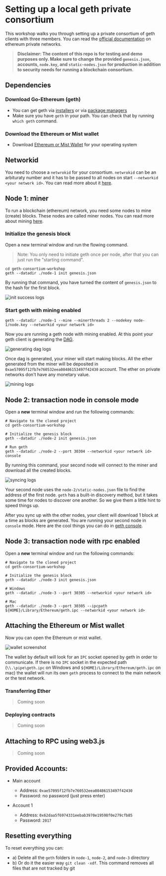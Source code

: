 # Setting up a local geth private consortium

This workshop walks you through setting up a private consortium of geth clients with three members. You can read the [official documentation](https://github.com/ethereum/go-ethereum/wiki/Private-network) on ethereum private networks.

> **Disclaimer: The content of this repo is for testing and demo purposes only. Make sure to change the provided `genesis.json`, accounts, `node.key`, and `static-nodes.json` for production in addition to security needs for running a blockchain consortium.**

## Dependencies

### Download Go-Ethereum (geth)

* You can get geth via [installers](https://ethereum.github.io/go-ethereum/downloads/) or via [package managers](https://ethereum.github.io/go-ethereum/install/)
* Make sure you have `geth` in your path. You can check that by running `which geth` command.

### Download the Ethereum or Mist wallet
* Download [Ethereum or Mist Wallet](https://github.com/ethereum/mist/releases) for your operating system

## Networkid

You need to choose a `netwrokid` for your consortium. `netwrokid` can be an arbituraty number and it has to be passed to all nodes on start `--networkid <your network id>`. You can read more about it [here](https://github.com/ethereum/go-ethereum/wiki/Private-network#choosing-a-network-id).

## Node 1: miner

To run a blockchain (ethereum) network, you need some nodes to mine (create) blocks. These nodes are called miner nodes. You can read more about mining [here](https://github.com/ethereum/wiki/wiki/Mining).

### Initialize the genesis block
Open a new terminal window and run the flowing command. 

> Note: You only need to initiate geth once per node, after that you can just run the "starting command".

```
cd geth-consortium-workshop
geth --datadir ./node-1 init genesis.json
```

By running that command, you have turned the content of `genesis.json` to the hash for the first block.

![init success logs](pictures/init-success.png)

### Start geth with mining enabled

```
geth --datadir ./node-1 --mine --minerthreads 2 --nodekey node-1/node.key --networkid <your network id> 
```

Now you are running a geth node with mining enabled. At this point your geth client is generating the [DAG](https://github.com/ethereum/wiki/wiki/Mining#ethash-dag).

![generating dag logs](pictures/generating-dag.png)

Once dag is generated, your miner will start making blocks. All the ether generated from the miner will be deposited in `0xae57095f12fb7e760532eea08486153497f42430` account. The ether on private networks don't have any monetary value.

![mining logs](pictures/mining.png)

## Node 2: transaction node in console mode
Open a **new** terminal window and run the following commands:

```
# Navigate to the cloned project
cd geth-consortium-workshop

# Initialize the genesis block
geth --datadir ./node-2 init genesis.json

# Run geth
geth --datadir ./node-2 --port 30304 --networkid <your network id> console
```
By running this command, your second node will connect to the miner and download all the created blocks.

![syncing logs](pictures/syncing.png)

Your second node uses the `node-2/static-nodes.json` file to find the address of the first node. `geth` 
has a built-in discovery method, but it takes some time for nodes to discover one another. So we give them a little hint to speed things up.

After you sync up with the other nodes, your client will download 1 block at a time as blocks are generated. You are running your second node in `console` mode. Here are the cool things you can do in [geth console](https://github.com/ethereum/go-ethereum/wiki/JavaScript-Console).

## Node 3: transaction node with rpc enabled
Open a **new** terminal window and run the following commands:

```
# Navigate to the cloned project
cd geth-consortium-workshop

# Initialize the genesis block
geth --datadir ./node-3 init genesis.json

# Windows
geth --datadir ./node-3 --port 30305 --networkid <your network id>

# Mac
geth --datadir ./node-3 --port 30305 --ipcpath ${HOME}/Library/Ethereum/geth.ipc --networkid <your network id> 
```

## Attaching the Ethereum or Mist wallet
Now you can open the Ethereum or mist wallet. 

![wallet screenshot](pictures/wallet.png)


The wallet by default will look for an `IPC` socket opened by geth in order to communicate. If there is no `IPC` socket in the expected path (`\\.\pipe\geth.ipc` on Windows and `${HOME}/Library/Ethereum/geth.ipc` on mac) the wallet will run its own `geth` process to connect to the main network or the test network.

### Transferring Ether
> Coming soon

### Deploying contracts
> Coming soon

## Attaching to RPC using web3.js
> Coming soon


## Provided Accounts:

* Main account
    * Address: `0xae57095f12fb7e760532eea08486153497f42430`
    * Password: no password (just press enter)

* Account 1
    * Address: `0x62daa5f6974331eebab3970e19598f0e279cfb85`
    * Password: `2017`

## Resetting everything
To reset everything you can:

* a) Delete all the `geth` folders in `node-1`, `node-2`, and `node-3` directory
* b) Or do it the easier way `git clean -xdf`. This command removes all files that are not tracked by git
